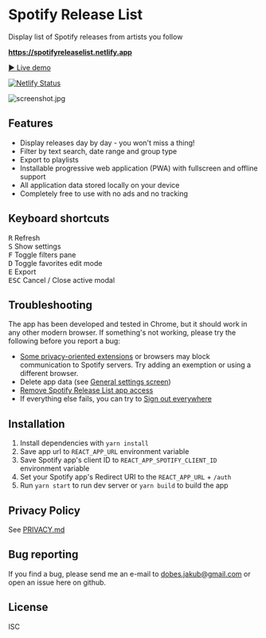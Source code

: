 # Spotify Release List

Display list of Spotify releases from artists you follow

**<https://spotifyreleaselist.netlify.app>**

[▶️ Live demo](https://demo--spotifyreleaselist.netlify.app)

[![Netlify Status](https://api.netlify.com/api/v1/badges/5b14f602-d76e-47e0-8c3e-6af38e9d49f6/deploy-status)](https://app.netlify.com/sites/spotifyreleaselist/deploys)

![screenshot.jpg](https://raw.githubusercontent.com/jakubito/spotify-release-list-web/master/public/screenshot.jpg?v=1)

## Features

- Display releases day by day - you won't miss a thing!
- Filter by text search, date range and group type
- Export to playlists
- Installable progressive web application (PWA) with fullscreen and offline support
- All application data stored locally on your device
- Completely free to use with no ads and no tracking

## Keyboard shortcuts

<kbd>R</kbd> Refresh  
<kbd>S</kbd> Show settings  
<kbd>F</kbd> Toggle filters pane  
<kbd>D</kbd> Toggle favorites edit mode  
<kbd>E</kbd> Export  
<kbd>ESC</kbd> Cancel / Close active modal

## Troubleshooting

The app has been developed and tested in Chrome, but it should work in any other modern browser. If something's not working, please try the following before you report a bug:

- [Some privacy-oriented extensions](https://github.com/jakubito/spotify-release-list/issues/36) or browsers may block communication to Spotify servers. Try adding an exemption or using a different browser.
- Delete app data (see [General settings screen](https://spotifyreleaselist.netlify.app/settings))
- [Remove Spotify Release List app access](https://www.spotify.com/account/apps)
- If everything else fails, you can try to [Sign out everywhere](https://www.spotify.com/account/overview)

## Installation

1. Install dependencies with `yarn install`
2. Save app url to `REACT_APP_URL` environment variable
3. Save Spotify app's client ID to `REACT_APP_SPOTIFY_CLIENT_ID` environment variable
4. Set your Spotify app's Redirect URI to the `REACT_APP_URL` + `/auth`
5. Run `yarn start` to run dev server or `yarn build` to build the app

## Privacy Policy

See [PRIVACY.md](https://github.com/jakubito/spotify-release-list/blob/master/PRIVACY.md)

## Bug reporting

If you find a bug, please send me an e-mail to dobes.jakub@gmail.com or open an issue here on github.

## License

ISC
